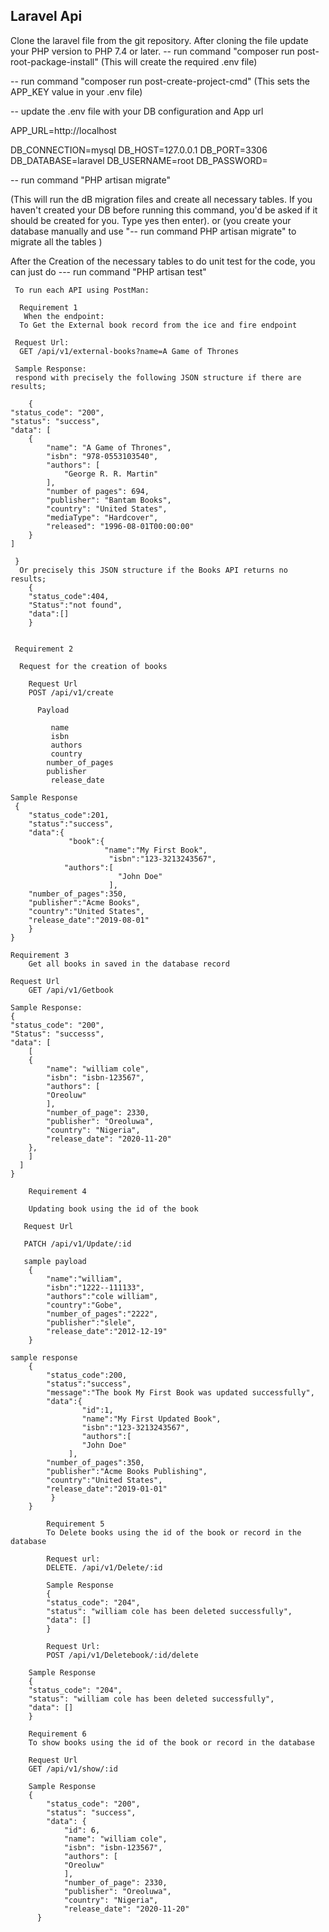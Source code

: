 ## Laravel Api

Clone the laravel file from the git repository.
After cloning the file update your PHP version to PHP 7.4 or later.
-- run command "composer run post-root-package-install" (This will create the required .env file)

-- run command "composer run post-create-project-cmd" (This sets the APP_KEY value in your .env file)

-- update the .env file with your DB configuration and App url

APP_URL=http://localhost

DB_CONNECTION=mysql
DB_HOST=127.0.0.1
DB_PORT=3306
DB_DATABASE=laravel
DB_USERNAME=root
DB_PASSWORD=

-- run command "PHP artisan migrate"

(This will run the dB migration files and create all necessary tables.
If you haven't created your DB before running this command, you'd be asked if it should be created for you.
Type yes then enter).
or
(you create your database manually and use "-- run command PHP artisan migrate" to migrate all the tables )

After the Creation of the necessary tables to do unit test for the code, you can just do
--- run command "PHP artisan test"

     To run each API using PostMan:

      Requirement 1
       When the endpoint:
      To Get the External book record from the ice and fire endpoint

     Request Url:
      GET /api/v1/external-books?name=A Game of Thrones

     Sample Response:
     respond with precisely the following JSON structure if there are results;

        {
    "status_code": "200",
    "status": "success",
    "data": [
        {
            "name": "A Game of Thrones",
            "isbn": "978-0553103540",
            "authors": [
                "George R. R. Martin"
            ],
            "number of pages": 694,
            "publisher": "Bantam Books",
            "country": "United States",
            "mediaType": "Hardcover",
            "released": "1996-08-01T00:00:00"
        }
    ]

     }
      Or precisely this JSON structure if the Books API returns no results;
        {
        "status_code":404,
        "Status":"not found",
        "data":[]
        }


     Requirement 2

      Request for the creation of books

        Request Url
        POST /api/v1/create

          Payload

             name
             isbn
             authors
             country
            number_of_pages
            publisher
             release_date

    Sample Response
     {
        "status_code":201,
        "status":"success",
        "data":{
                 "book":{
                         "name":"My First Book",
                          "isbn":"123-3213243567",
                "authors":[
                            "John Doe"
                          ],
        "number_of_pages":350,
        "publisher":"Acme Books",
        "country":"United States",
        "release_date":"2019-08-01"
        }
    }

    Requirement 3
        Get all books in saved in the database record

    Request Url
        GET /api/v1/Getbook

    Sample Response:
    {
    "status_code": "200",
    "Status": "successs",
    "data": [
        [
        {
            "name": "william cole",
            "isbn": "isbn-123567",
            "authors": [
            "Oreoluw"
            ],
            "number_of_page": 2330,
            "publisher": "Oreoluwa",
            "country": "Nigeria",
            "release_date": "2020-11-20"
        },
        ]
      ]
    }

        Requirement 4

        Updating book using the id of the book

       Request Url

       PATCH /api/v1/Update/:id

       sample payload
        {
            "name":"william",
            "isbn":"1222--111133",
            "authors":"cole william",
            "country":"Gobe",
            "number_of_pages":"2222",
            "publisher":"slele",
            "release_date":"2012-12-19"
        }

    sample response
        {
            "status_code":200,
            "status":"success",
            "message":"The book My First Book was updated successfully",
            "data":{
                    "id":1,
                    "name":"My First Updated Book",
                    "isbn":"123-3213243567",
                    "authors":[
                    "John Doe"
                 ],
            "number_of_pages":350,
            "publisher":"Acme Books Publishing",
            "country":"United States",
            "release_date":"2019-01-01"
             }
        }

            Requirement 5
            To Delete books using the id of the book or record in the database

            Request url:
            DELETE. /api/v1/Delete/:id

            Sample Response
            {
            "status_code": "204",
            "status": "william cole has been deleted successfully",
            "data": []
            }

            Request Url:
            POST /api/v1/Deletebook/:id/delete

        Sample Response
        {
        "status_code": "204",
        "status": "william cole has been deleted successfully",
        "data": []
        }

        Requirement 6
        To show books using the id of the book or record in the database

        Request Url
        GET /api/v1/show/:id

        Sample Response
        {
            "status_code": "200",
            "status": "success",
            "data": {
                "id": 6,
                "name": "william cole",
                "isbn": "isbn-123567",
                "authors": [
                "Oreoluw"
                ],
                "number_of_page": 2330,
                "publisher": "Oreoluwa",
                "country": "Nigeria",
                "release_date": "2020-11-20"
          }
